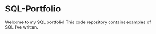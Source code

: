 # SQL-Portfolio


Welcome to my SQL portfolio! This code repository contains examples of SQL I've written. 
